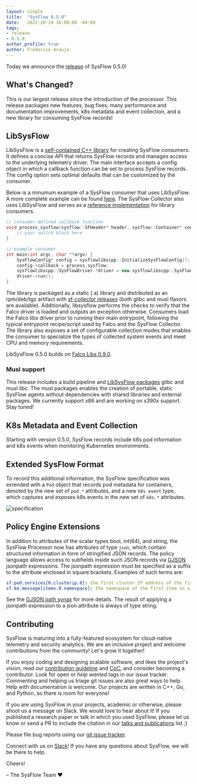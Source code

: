 ```yaml
---
layout: single
title:  "SysFlow 0.5.0"
date:   2022-10-19 16:00:00 -04:00
tags:
- release
- 0.5.0
author_profile: true
author: Frederico Araujo
---
```


Today we announce the [release](https://github.com/sysflow-telemetry/sysflow/issues/90) of SysFlow 0.5.0!

## What's Changed?

This is our largest release since the introduction of the processor. This release packages new features, bug fixes, many performance and documentation improvements, k8s metadata and event collection, and a new library for consuming SysFlow records!

## LibSysFlow

LibSysFlow is a [self-contained C++ library](https://sysflow.readthedocs.io/en/latest/libs.html) for creating SysFlow consumers. It defines a concise API that returns SysFlow records and manages access to the underlying telemetry driver. The main interface accepts a config object in which a callback function can be set to process SysFlow records. The config option sets optimal defaults that can be customized by the consumer.

Below is a minumum example of a SysFlow consumer that uses LibSysFlow. A more complete example can be found [here](https://github.com/sysflow-telemetry/sf-collector/tree/dev/examples/callback.cpp). The SysFlow Collector also uses LibSysFlow and serves as a [reference implementation](https://github.com/sysflow-telemetry/sf-collector/tree/dev/src/collector) for library consumers.

```cpp
// consumer-defined callback function
void process_sysflow(sysflow::SFHeader* header, sysflow::Container* cont, sysflow::Process* proc, sysflow::File* f1, sysflow::File* f2, sysflow::SysFlow* rec) {
    // your switch block here
}

// example consumer
int main(int argc, char **argv) {
    SysFlowConfig* config = sysflowlibscpp::InitializeSysFlowConfig();
    config->callback = process_sysflow;
    sysflowlibscpp::SysFlowDriver *driver = new sysflowlibscpp::SysFlowDriver(config);
    driver->run();
}
```

 The library is packaged as a static (.a) library and distributed as an rpm/deb/tgz artifact with [sf-collector releases](https://github.com/sysflow-telemetry/sf-collector/releases/tag/0.5.0) (both glibc and musl flavors are available). Additionally, libsysflow performs the checks to verify that the Falco driver is loaded and outputs an exception otherwise. Consumers load the Falco libs driver prior to running their main entrypoint, following the typical entrypoint recipe/script used by Falco and the SysFlow Collector. The library also exposes a set of configurable collection modes that enables the consumer to specialize the types of collected system events and meet CPU and memory requirements.

 LibSysFlow 0.5.0 builds on [Falco Libs 0.9.0](https://github.com/falcosecurity/libs/releases/tag/0.9.0).

### Musl support

This release includes a build pipeline and [LibSysFlow packages](https://github.com/sysflow-telemetry/sf-collector/releases/tag/0.5.0) glibc and musl libc. The musl packages enables the creation of portable, static SysFlow agents without dependencies with shared libraries and external packages. We currently support x86 and are working on s390x support. Stay tuned!

## K8s Metadata and Event Collection

Starting with version 0.5.0, SysFlow records include k8s pod information and k8s events when monitoring Kubernetes environments.

## Extended SysFlow Format

To record this additional information, the SysFlow specification was extended with a `Pod` object that records pod metadata for containers, denoted by the new set of `pod.*` attributes, and a new `k8s event` type, which captures and exposes k8s events in the new set of `k8s.*` attributes.

![specification](https://raw.githubusercontent.com/sysflow-telemetry/sysflow/gh-pages/_posts/figures/sysflow_specification_k8s.png)

## Policy Engine Extensions

In addition to attributes of the scalar types bool, int(64), and string, the SysFlow Processor now has attributes of type `json`, which contain structured information in form of stringified JSON records. The policy language allows access to subfields inside such JSON records via [GJSON](github.com/tidwall/gjson) jsonpath expressions. The jsonpath expression must be specified as a suffix to the attribute enclosed in square brackets. Examples of such terms are:

```yaml
sf.pod.services[0.clusterip.0]: the first cluster IP address of the first service associated with a pod
sf.ke.message[items.0.namespace]: the namespace of the first item in a KE message attribute
```

See the [GJSON path synax](https://github.com/tidwall/gjson#path-syntax) for more details. The result of applying a jsonpath expression to a json attribute is always of type string.

## Contributing

SysFlow is maturing into a fully-featured ecosystem for cloud-native telemetry and security analytics. We are an inclusive project and welcome contributions from the community! Let's grow it together!

If you enjoy coding and designing scalable software, and likes the project's vision, read our [contribution guideline](https://sysflow.readthedocs.io/en/latest/contributing.html) and [CoC](https://sysflow.readthedocs.io/en/latest/coc.html#), and consider becoming a contributor. Look for open or _help wanted_ tags in our issue tracker. Commenting and helping us triage git issues are also great ways to help. Help with documentation is welcome. Our projects are written in C++, Go, and Python, so there is room for everyone!

If you are using SysFlow in your projects, academic or otherwise, please shoot us a message on Slack. We would love to hear about it! If you published a research paper or talk in which you used SysFlow, please let us know or send a PR to include the citation in our [talks and publications](https://sysflow.readthedocs.io/en/latest/publications.html) list ;)

Please file bug reports using our [git issue tracker](https://github.com/sysflow-telemetry/sysflow/issues).

Connect with us on [Slack](https://join.slack.com/t/sysflow-telemetry/shared_invite/enQtODA5OTA3NjE0MTAzLTlkMGJlZDQzYTc3MzhjMzUwNDExNmYyNWY0NWIwODNjYmRhYWEwNGU0ZmFkNGQ2NzVmYjYxMWFjYTM1MzA5YWQ)! If you have any questions about SysFlow, we will be there to help.

Cheers!

&ndash; The SysFlow Team &#9829;
